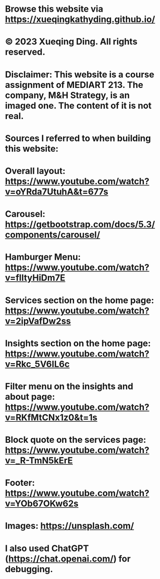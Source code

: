 # Browse this website via https://xueqingkathyding.github.io/
  # &copy; 2023 Xueqing Ding. All rights reserved.
# Disclaimer: This website is a course assignment of MEDIART 213. The company, M&H Strategy, is an imaged one. The content of it is not real.
# Sources I referred to when building this website:
# Overall layout: https://www.youtube.com/watch?v=oYRda7UtuhA&t=677s
# Carousel: https://getbootstrap.com/docs/5.3/components/carousel/
# Hamburger Menu: https://www.youtube.com/watch?v=flItyHiDm7E
# Services section on the home page: https://www.youtube.com/watch?v=2ipVafDw2ss
# Insights section on the home page: https://www.youtube.com/watch?v=Rkc_5V6IL6c
# Filter menu on the insights and about page: https://www.youtube.com/watch?v=RKfMtCNx1z0&t=1s
# Block quote on the services page: https://www.youtube.com/watch?v=_R-TmN5kErE
# Footer: https://www.youtube.com/watch?v=YOb67OKw62s
# Images: https://unsplash.com/
# I also used ChatGPT (https://chat.openai.com/) for debugging.

